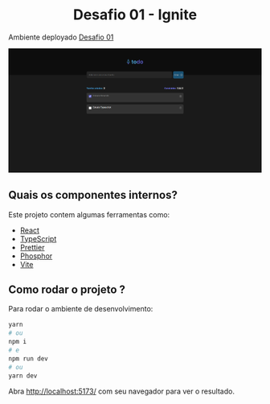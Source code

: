 <h1 align="center">
  Desafio 01 - Ignite
</h1>

Ambiente deployado
[Desafio 01](https://desafio-01-react-ts.vercel.app/)

![demo](https://raw.githubusercontent.com/alisson-amaral-silva/desafio-01-react-ts/main/public/img/todo.png)


## Quais os componentes internos?

Este projeto contem algumas ferramentas como:

- [React](https://reactjs.org/)
- [TypeScript](https://www.typescriptlang.org/)
- [Prettier](https://prettier.io/)
- [Phosphor](https://phosphoricons.com/)
- [Vite](https://vitejs.dev/)

## Como rodar o projeto ?

Para rodar o ambiente de desenvolvimento:

```bash
yarn
# ou
npm i
# e
npm run dev
# ou
yarn dev
```

Abra [http://localhost:5173/](http://localhost:5173) com seu navegador para ver o resultado.
